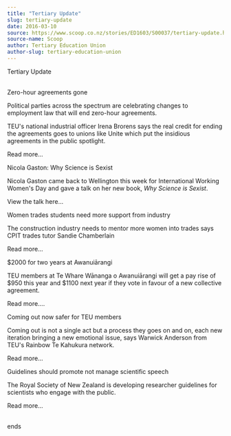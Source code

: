 ```yaml
---
title: "Tertiary Update"
slug: tertiary-update
date: 2016-03-10
source: https://www.scoop.co.nz/stories/ED1603/S00037/tertiary-update.htm
source-name: Scoop
author: Tertiary Education Union
author-slug: tertiary-education-union
---
```


<p>Tertiary Update</p>

<p><br>Zero-hour agreements
gone</p>

<p>Political parties across the spectrum are celebrating
changes to employment law that will end zero-hour
agreements.</p>

<p>TEU's national industrial officer Irena
Brorens says the real credit for ending the agreements goes
to unions like Unite which put the insidious agreements in
the public spotlight.</p>

<p>Read more…</p>

<p>Nicola Gaston: Why
Science is Sexist</p>

<p>Nicola Gaston came back to Wellington
this week for International Working Women's Day and gave a
talk on her new book, <i>Why</i> <i>Science is
Sexist</i>.</p>

<p>View the talk here...</p>

<p>Women trades
students need more support from industry</p>

<p>The construction
industry needs to mentor more women into trades says CPIT
trades tutor Sandie Chamberlain</p>

<p>Read more…</p>

<p>$2000 for two years at
Awanuiārangi</p>

<p>TEU members at Te Whare Wānanga o
Awanuiārangi will get a pay rise of $950 this year and
$1100 next year if they vote in favour of a new collective
agreement.</p>

<p>Read more….</p>

<p>Coming out now safer for
TEU members<p>

<p>Coming out is not a single act but a process
they goes on and on, each new iteration bringing a new
emotional issue, says Warwick Anderson from TEU's Rainbow Te
Kahukura network.</p>

<p>Read more…</p>

<p>Guidelines should promote
not manage scientific speech</p>

<p>The Royal Society of New
Zealand is developing researcher guidelines for scientists
who engage with the public.</p>

<p>Read
more…</p>

<p><br>ends<p>

